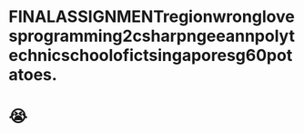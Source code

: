 # FINALASSIGNMENTregionwronglovesprogramming2csharpngeeannpolytechnicschoolofictsingaporesg60potatoes.
# 😭
